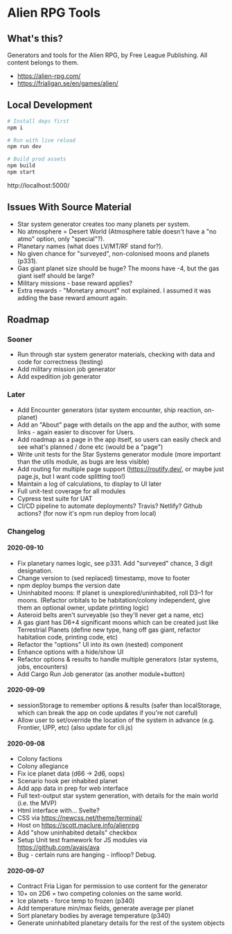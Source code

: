 # Alien RPG Tools

## What's this?

Generators and tools for the Alien RPG, by Free League Publishing. All content belongs to them.

* https://alien-rpg.com/
* https://frialigan.se/en/games/alien/

## Local Development

```bash
# Install deps first
npm i

# Run with live reload
npm run dev

# Build prod assets
npm build
npm start
```

http://localhost:5000/

## Issues With Source Material

* Star system generator creates too many planets per system.
* No atmosphere = Desert World (Atmosphere table doesn't have a "no atmo" option, only "special"?).
* Planetary names (what does LV/MT/RF stand for?).
* No given chance for "surveyed", non-colonised moons and planets (p331).
* Gas giant planet size should be huge? The moons have -4, but the gas giant iself should be large?
* Military missions - base reward applies?
* Extra rewards - "Monetary amount" not explained. I assumed it was adding the base reward amount again.

## Roadmap

### Sooner

* Run through star system generator materials, checking with data and code for correctness (testing)
* Add military mission job generator
* Add expedition job generator

### Later

* Add Encounter generators (star system encounter, ship reaction, on-planet)
* Add an "About" page with details on the app and the author, with some links - again easier to discover for Users.
* Add roadmap as a page in the app itself, so users can easily check and see what's planned / done etc (would be a "page")
* Write unit tests for the Star Systems generator module (more important than the utils module, as bugs are less visible)
* Add routing for multiple page support (https://routify.dev/, or maybe just page.js, but I want code splitting too!)
* Maintain a log of calculations, to display to UI later
* Full unit-test coverage for all modules
* Cypress test suite for UAT
* CI/CD pipeline to automate deployments? Travis? Netlify? Github actions? (for now it's npm run deploy from local)

### Changelog

#### 2020-09-10

* Fix planetary names logic, see p331. Add "surveyed" chance, 3 digit designation.
* Change version to (sed replaced) timestamp, move to footer
* npm deploy bumps the version date
* Uninhabited moons: If planet is unexplored/uninhabited, roll D3–1 for moons. (Refactor orbitals to be habitation/colony independent, give them an optional owner, update printing logic)
* Asteroid belts aren't surveyable (so they'll never get a name, etc)
* A gas giant has D6+4 significant moons which can be created just like Terrestrial Planets (define new type, hang off gas giant, refactor habitation code, printing code, etc)
* Refactor the "options" UI into its own (nested) component
* Enhance options with a hide/show UI
* Refactor options & results to handle multiple generators (star systems, jobs, encounters)
* Add Cargo Run Job generator (as another module+button)

#### 2020-09-09

* sessionStorage to remember options & results (safer than localStorage, which can break the app on code updates if you're not careful)
* Allow user to set/override the location of the system in advance (e.g. Frontier, UPP, etc) (also update for cli.js)

#### 2020-09-08

* Colony factions
* Colony allegiance
* Fix ice planet data (d66 -> 2d6, oops)
* Scenario hook per inhabited planet
* Add app data in prep for web interface
* Full text-output star system generation, with details for the main world (i.e. the MVP)
* Html interface with... Svelte?
* CSS via https://newcss.net/theme/terminal/
* Host on https://scott.maclure.info/alienrpg
* Add "show uninhabited details" checkbox
* Setup Unit test framework for JS modules via https://github.com/avajs/ava
* Bug - certain runs are hanging - infloop? Debug.

#### 2020-09-07

* Contract Fria Ligan for permission to use content for the generator
* 10+ on 2D6 = two competing colonies on the same world.
* Ice planets - force temp to frozen (p340)
* Add temperature min/max fields, generate average per planet
* Sort planetary bodies by average temperature (p340)
* Generate uninhabited planetary details for the rest of the system objects
